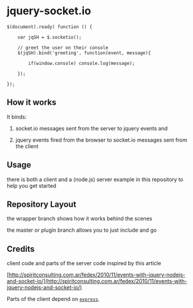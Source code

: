 # jquery-socket.io

    
    $(document).ready( function () {

        var jqSH = $.socketio();

        // greet the user on their console
        $(jqSH).bind('greeting', function(event, message){

            if(window.console) console.log(message);

        });
                        
    });

## How it works

It binds: 

1) socket.io messages sent from the server to jquery events and  

2) jquery events fired from the browser to socket.io messages sent from the client


## Usage

there is both a client and a (node.js) server example in this repository to help you get started


## Repository Layout

the wrapper branch shows how it works behind the scenes 

the master or plugin branch allows you to just include and go


## Credits

client code and parts of the server code inspired by this article

[http://spiritconsulting.com.ar/fedex/2010/11/events-with-jquery-nodejs-and-socket-io/](http://spiritconsulting.com.ar/fedex/2010/11/events-with-jquery-nodejs-and-socket-io/)

Parts of the client depend on [`express`](http://expressjs.com).
